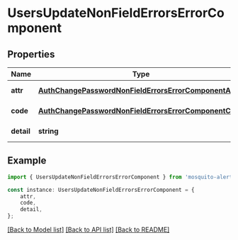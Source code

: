 # UsersUpdateNonFieldErrorsErrorComponent


## Properties

Name | Type | Description | Notes
------------ | ------------- | ------------- | -------------
**attr** | [**AuthChangePasswordNonFieldErrorsErrorComponentAttr**](AuthChangePasswordNonFieldErrorsErrorComponentAttr.md) |  | [default to undefined]
**code** | [**AuthChangePasswordNonFieldErrorsErrorComponentCode**](AuthChangePasswordNonFieldErrorsErrorComponentCode.md) |  | [default to undefined]
**detail** | **string** |  | [default to undefined]

## Example

```typescript
import { UsersUpdateNonFieldErrorsErrorComponent } from 'mosquito-alert';

const instance: UsersUpdateNonFieldErrorsErrorComponent = {
    attr,
    code,
    detail,
};
```

[[Back to Model list]](../README.md#documentation-for-models) [[Back to API list]](../README.md#documentation-for-api-endpoints) [[Back to README]](../README.md)

